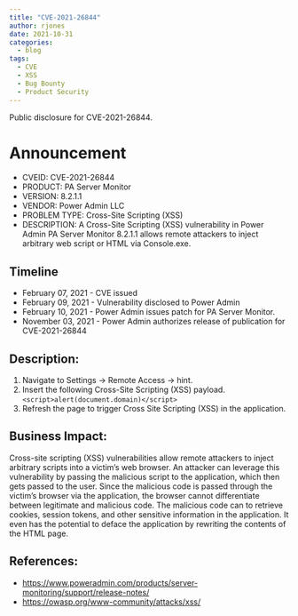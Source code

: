 ```yaml
---
title: "CVE-2021-26844"
author: rjones
date: 2021-10-31
categories:
  - blog
tags:
  - CVE
  - XSS
  - Bug Bounty
  - Product Security
---
```


Public disclosure for CVE-2021-26844.

# Announcement

* CVEID: CVE-2021-26844
* PRODUCT: PA Server Monitor
* VERSION: 8.2.1.1
* VENDOR: Power Admin LLC
* PROBLEM TYPE: Cross-Site Scripting (XSS)
* DESCRIPTION: A Cross-Site Scripting (XSS) vulnerability in Power Admin PA Server Monitor 8.2.1.1 allows remote attackers to inject arbitrary web script or HTML via Console.exe.

## Timeline

* February 07, 2021 - CVE issued 
* February 09, 2021 - Vulnerability disclosed to Power Admin
* February 10, 2021 - Power Admin issues patch for PA Server Monitor.
* November 03, 2021 - Power Admin authorizes release of publication for CVE-2021-26844
 
## Description:
1. Navigate to Settings -> Remote Access -> hint.
2. Insert the following Cross-Site Scripting (XSS) payload.
		`<script>alert(document.domain)</script>`
3. Refresh the page to trigger Cross Site Scripting (XSS) in the application.
 
## Business Impact:
Cross-site scripting (XSS) vulnerabilities allow remote attackers to inject arbitrary scripts into a victim’s web browser. An attacker can leverage this vulnerability by passing the malicious script to the application, which then gets passed to the user. Since the malicious code is passed through the victim’s browser via the application, the browser cannot differentiate between legitimate and malicious code.  The malicious code can to retrieve cookies, session tokens, and other sensitive information in the application. It even has the potential to deface the application by rewriting the contents of the HTML page.
 
## References:
* https://www.poweradmin.com/products/server-monitoring/support/release-notes/
* https://owasp.org/www-community/attacks/xss/